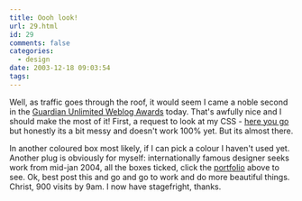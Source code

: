 ```yaml
---
title: Oooh look!
url: 29.html
id: 29
comments: false
categories:
  - design
date: 2003-12-18 09:03:54
tags:
---
```


Well, as traffic goes through the roof, it would seem I came a noble second in the [Guardian Unlimited Weblog Awards](http://www.guardian.co.uk/online/weblogs/story/0,14024,1108883,00.html "Guardian Unlimited | Special reports | The best of British blogging") today. That's awfully nice and I should make the most of it! First, a request to look at my CSS - [here you go](http://www.neuromantics.net/bunker/bunker_nu.css) but honestly its a bit messy and doesn't work 100% yet. But its almost there. 

In another coloured box most likely, if I can pick a colour I haven't used yet. Another plug is obviously for myself: internationally famous designer seeks work from mid-jan 2004, all the boxes ticked, click the [portfolio](http://www.neuromantics.net/portfolio) above to see. Ok, best post this and go and go to work and do more beautiful things. Christ, 900 visits by 9am. I now have stagefright, thanks.